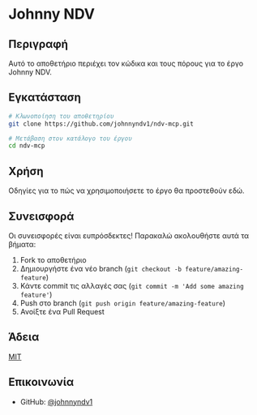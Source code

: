 # Johnny NDV

## Περιγραφή
Αυτό το αποθετήριο περιέχει τον κώδικα και τους πόρους για το έργο Johnny NDV.

## Εγκατάσταση
```bash
# Κλωνοποίηση του αποθετηρίου
git clone https://github.com/johnnyndv1/ndv-mcp.git

# Μετάβαση στον κατάλογο του έργου
cd ndv-mcp
```

## Χρήση
Οδηγίες για το πώς να χρησιμοποιήσετε το έργο θα προστεθούν εδώ.

## Συνεισφορά
Οι συνεισφορές είναι ευπρόσδεκτες! Παρακαλώ ακολουθήστε αυτά τα βήματα:
1. Fork το αποθετήριο
2. Δημιουργήστε ένα νέο branch (`git checkout -b feature/amazing-feature`)
3. Κάντε commit τις αλλαγές σας (`git commit -m 'Add some amazing feature'`)
4. Push στο branch (`git push origin feature/amazing-feature`)
5. Ανοίξτε ένα Pull Request

## Άδεια
[MIT](https://choosealicense.com/licenses/mit/)

## Επικοινωνία
- GitHub: [@johnnyndv1](https://github.com/johnnyndv1)